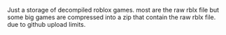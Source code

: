 Just a storage of decompiled roblox games.
most are the raw rblx file but some big games are compressed into a zip that contain the raw rblx file.
due to github upload limits. 
